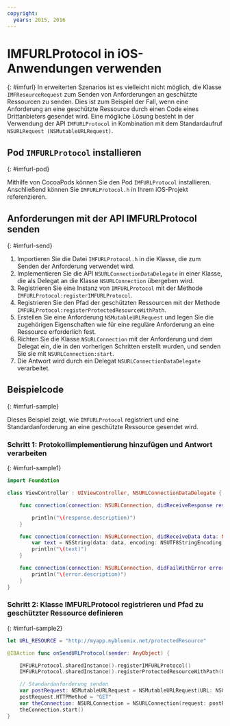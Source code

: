 ```yaml
---
copyright:
  years: 2015, 2016
---
```

# IMFURLProtocol in iOS-Anwendungen verwenden
{: #imfurl}
In erweiterten Szenarios ist es vielleicht nicht möglich, die Klasse `IMFResourceRequest` zum Senden von Anforderungen an geschützte Ressourcen zu senden. Dies ist zum Beispiel der Fall, wenn eine Anforderung an eine geschützte Ressource durch einen Code eines Drittanbieters gesendet wird. Eine mögliche Lösung besteht in der Verwendung der API `IMFURLProtocol` in Kombination mit dem Standardaufruf `NSURLRequest (NSMutableURLRequest)`.

## Pod `IMFURLProtocol` installieren
{: #imfurl-pod}

Mithilfe von CocoaPods können Sie den Pod `IMFURLProtocol` installieren. Anschließend können Sie `IMFURLProtocol.h` in Ihrem iOS-Projekt referenzieren.

## Anforderungen mit der API IMFURLProtocol senden
{: #imfurl-send}

1. Importieren Sie die Datei `IMFURLProtocol.h` in die Klasse, die zum Senden der Anforderung verwendet wird.
2. Implementieren Sie die API `NSURLConnectionDataDelegate` in einer Klasse, die als Delegat an die Klasse `NSURLConnection` übergeben wird.
3. Registrieren Sie eine Instanz von `IMFURLProtocol` mit der Methode `IMFURLProtocol:registerIMFURLProtocol`.
4. Registrieren Sie den Pfad der geschützten Ressourcen mit der Methode `IMFURLProtocol:registerProtectedResourceWithPath`.
5. Erstellen Sie eine Anforderung `NSMutableURLRequest` und legen Sie die zugehörigen Eigenschaften wie für eine reguläre Anforderung an eine Ressource erforderlich fest.
6. Richten Sie die Klasse `NSURLConnection` mit der Anforderung und dem Delegat ein, die in den vorherigen Schritten erstellt wurden, und senden Sie sie mit `NSURLConnection:start`.
7. Die Antwort wird durch ein Delegat `NSURLConnectionDataDelegate` verarbeitet.

## Beispielcode
{: #imfurl-sample}

Dieses Beispiel zeigt, wie `IMFURLProtocol` registriert und eine Standardanforderung an eine geschützte Ressource gesendet wird.

### Schritt 1: Protokollimplementierung hinzufügen und Antwort verarbeiten
{: #imfurl-sample1}
```Swift
import Foundation

class ViewController : UIViewController, NSURLConnectionDataDelegate {

	func connection(connection: NSURLConnection, didReceiveResponse response: NSURLResponse) {

		println("\(response.description)")
	}

	func connection(connection: NSURLConnection, didReceiveData data: NSData) {
		var text = NSString(data: data, encoding: NSUTF8StringEncoding)
		println("\(text)")
	}

	func connection(connection: NSURLConnection, didFailWithError error: NSError) {
		println("\(error.description)")
	}
}
```

### Schritt 2: Klasse IMFURLProtocol registrieren und Pfad zu geschützter Ressource definieren
{: #imfurl-sample2}

```Swift
let URL_RESOURCE = "http://myapp.mybluemix.net/protectedResource"

@IBAction func onSendURLProtocol(sender: AnyObject) {

	IMFURLProtocol.sharedInstance().registerIMFURLProtocol()
	IMFURLProtocol.sharedInstance().registerProtectedResourceWithPath(URL_RESOURCE)

	// Standardanforderung senden
	var postRequest: NSMutableURLRequest = NSMutableURLRequest(URL: NSURL(string: URL_RESOURCE)!)
	postRequest.HTTPMethod = "GET"
	var theConnection: NSURLConnection = NSURLConnection(request: postRequest, delegate: self)!
	theConnection.start()
}
```
